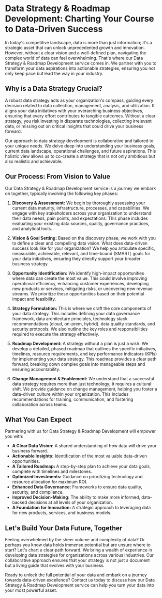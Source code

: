 # Data Strategy & Roadmap Development: Charting Your Course to Data-Driven Success

In today's competitive landscape, data is more than just information; it's a strategic asset that can unlock unprecedented growth and innovation. However, without a clear vision and a well-defined plan, navigating the complex world of data can feel overwhelming. That's where our Data Strategy & Roadmap Development service comes in. We partner with you to transform your data aspirations into actionable strategies, ensuring you not only keep pace but lead the way in your industry.

## Why is a Data Strategy Crucial?

A robust data strategy acts as your organization's compass, guiding every decision related to data collection, management, analysis, and utilization. It aligns your data initiatives with your overarching business objectives, ensuring that every effort contributes to tangible outcomes. Without a clear strategy, you risk investing in disparate technologies, collecting irrelevant data, or missing out on critical insights that could drive your business forward.

Our approach to data strategy development is collaborative and tailored to your unique needs. We delve deep into understanding your business goals, current data landscape, operational challenges, and future aspirations. This holistic view allows us to co-create a strategy that is not only ambitious but also realistic and achievable.

## Our Process: From Vision to Value

Our Data Strategy & Roadmap Development service is a journey we embark on together, typically involving the following key phases:

1.  **Discovery & Assessment:** We begin by thoroughly assessing your current data maturity, infrastructure, processes, and capabilities. We engage with key stakeholders across your organization to understand their data needs, pain points, and expectations. This phase includes evaluating your existing data sources, quality, governance practices, and analytical tools.

2.  **Vision & Goal Setting:** Based on the discovery phase, we work with you to define a clear and compelling data vision. What does data-driven success look like for your organization? We help you articulate specific, measurable, achievable, relevant, and time-bound (SMART) goals for your data initiatives, ensuring they directly support your broader business strategy.

3.  **Opportunity Identification:** We identify high-impact opportunities where data can create the most value. This could involve improving operational efficiency, enhancing customer experiences, developing new products or services, mitigating risks, or uncovering new revenue streams. We prioritize these opportunities based on their potential impact and feasibility.

4.  **Strategy Formulation:** This is where we craft the core components of your data strategy. This includes defining your data governance framework, data architecture principles, technology stack recommendations (cloud, on-prem, hybrid), data quality standards, and security protocols. We also outline the key roles and responsibilities required to execute the strategy effectively.

5.  **Roadmap Development:** A strategy without a plan is just a wish. We develop a detailed, phased roadmap that outlines the specific initiatives, timelines, resource requirements, and key performance indicators (KPIs) for implementing your data strategy. This roadmap provides a clear path forward, breaking down complex goals into manageable steps and ensuring accountability.

6.  **Change Management & Enablement:** We understand that a successful data strategy requires more than just technology; it requires a cultural shift. We provide guidance on change management, helping you foster a data-driven culture within your organization. This includes recommendations for training, communication, and fostering collaboration across teams.

## What You Can Expect

Partnering with us for Data Strategy & Roadmap Development will empower you with:

*   **A Clear Data Vision:** A shared understanding of how data will drive your business forward.
*   **Actionable Insights:** Identification of the most valuable data-driven opportunities.
*   **A Tailored Roadmap:** A step-by-step plan to achieve your data goals, complete with timelines and milestones.
*   **Optimized Investments:** Guidance on prioritizing technology and resource allocation for maximum ROI.
*   **Enhanced Data Governance:** Frameworks to ensure data quality, security, and compliance.
*   **Improved Decision-Making:** The ability to make more informed, data-backed decisions at all levels of your organization.
*   **A Foundation for Innovation:** A strategic approach to leveraging data for new products, services, and business models.

## Let's Build Your Data Future, Together

Feeling overwhelmed by the sheer volume and complexity of data? Or perhaps you know data holds immense potential but are unsure where to start? Let's chart a clear path forward. We bring a wealth of experience in developing data strategies for organizations across various industries. Our collaborative approach ensures that your strategy is not just a document but a living guide that evolves with your business.

Ready to unlock the full potential of your data and embark on a journey towards data-driven excellence? Contact us today to discuss how our Data Strategy & Roadmap Development service can help you turn your data into your most powerful asset.
